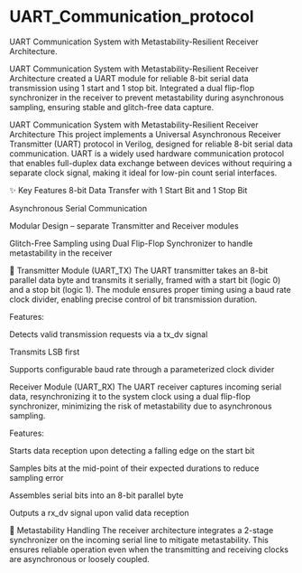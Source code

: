 # UART_Communication_protocol
UART Communication System with Metastability-Resilient Receiver Architecture.


UART Communication System with Metastability-Resilient Receiver Architecture
created a UART module for reliable 8-bit serial data transmission using 1 start and 1 stop bit. Integrated a dual flip-flop synchronizer in the receiver to prevent metastability during asynchronous sampling, ensuring stable and glitch-free data capture.

UART Communication System with Metastability-Resilient Receiver Architecture
This project implements a Universal Asynchronous Receiver Transmitter (UART) protocol in Verilog, designed for reliable 8-bit serial data communication. UART is a widely used hardware communication protocol that enables full-duplex data exchange between devices without requiring a separate clock signal, making it ideal for low-pin count serial interfaces.

✨ Key Features
8-bit Data Transfer with 1 Start Bit and 1 Stop Bit

Asynchronous Serial Communication

Modular Design – separate Transmitter and Receiver modules

Glitch-Free Sampling using Dual Flip-Flop Synchronizer to handle metastability in the receiver

🔧 Transmitter Module (UART_TX)
The UART transmitter takes an 8-bit parallel data byte and transmits it serially, framed with a start bit (logic 0) and a stop bit (logic 1). The module ensures proper timing using a baud rate clock divider, enabling precise control of bit transmission duration.

Features:

Detects valid transmission requests via a tx_dv signal

Transmits LSB first

Supports configurable baud rate through a parameterized clock divider

 Receiver Module (UART_RX)
The UART receiver captures incoming serial data, resynchronizing it to the system clock using a dual flip-flop synchronizer, minimizing the risk of metastability due to asynchronous sampling.

Features:

Starts data reception upon detecting a falling edge on the start bit

Samples bits at the mid-point of their expected durations to reduce sampling error

Assembles serial bits into an 8-bit parallel byte

Outputs a rx_dv signal upon valid data reception

🧪 Metastability Handling
The receiver architecture integrates a 2-stage synchronizer on the incoming serial line to mitigate metastability. This ensures reliable operation even when the transmitting and receiving clocks are asynchronous or loosely coupled.
